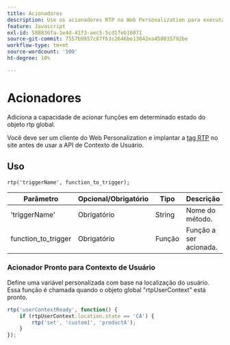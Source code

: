 ```yaml
---
title: Acionadores
description: Use os acionadores RTP no Web Personalization para executar funções no estado rtp, incluindo userContextReady, com sintaxe, parâmetros e um exemplo de local.
feature: Javascript
exl-id: 588836fa-1e4d-41f3-aec5-5cd17eb16071
source-git-commit: 7557b9957c87f63c2646be13842ea450035792be
workflow-type: tm+mt
source-wordcount: '100'
ht-degree: 10%

---
```


# Acionadores

Adiciona a capacidade de acionar funções em determinado estado do objeto rtp global.

Você deve ser um cliente do Web Personalization e implantar a [tag RTP](https://experienceleague.adobe.com/en/docs/marketo/using/product-docs/web-personalization/rtp-tag-implementation/deploy-the-rtp-javascript) no site antes de usar a API de Contexto de Usuário.

## Uso

`rtp('triggerName', function_to_trigger);`

| Parâmetro | Opcional/Obrigatório | Tipo | Descrição |
|---------------------|-------------------|----------|----------------------|
| &#39;triggerName&#39; | Obrigatório | String | Nome do método. |
| function_to_trigger | Obrigatório | Função | Função a ser acionada. |

### Acionador Pronto para Contexto de Usuário

Define uma variável personalizada com base na localização do usuário. Essa função é chamada quando o objeto global &quot;rtpUserContext&quot; está pronto.

```javascript
rtp('userContextReady', function() {
    if (rtpUserContext.location.state == 'CA') {
        rtp('set', 'custom1', 'productA');
    }
});
```

